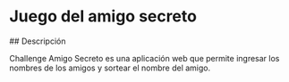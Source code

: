 <h1>Juego del amigo secreto</h1>
## Descripción

Challenge Amigo Secreto es una aplicación web que permite ingresar los nombres de los amigos y sortear el nombre del amigo.
